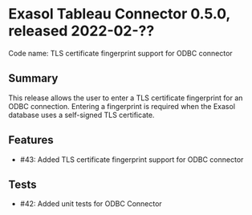 # Exasol Tableau Connector 0.5.0, released 2022-02-??
 
Code name: TLS certificate fingerprint support for ODBC connector

## Summary

This release allows the user to enter a TLS certificate fingerprint for an ODBC connection. Entering a fingerprint is required when the Exasol database uses a self-signed TLS certificate.

## Features

* #43: Added TLS certificate fingerprint support for ODBC connector

## Tests

* #42: Added unit tests for ODBC Connector
